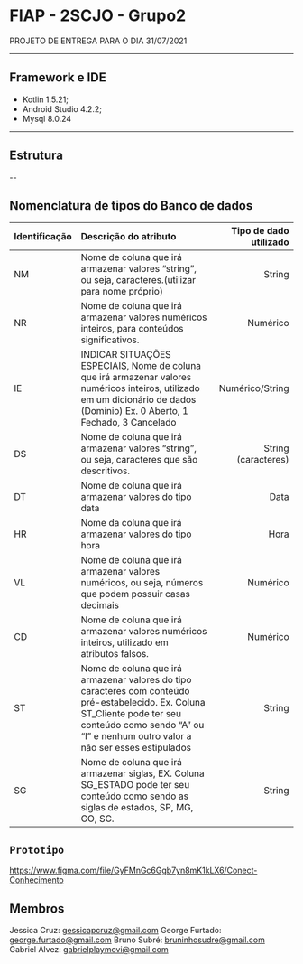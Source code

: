# FIAP - 2SCJO - Grupo2

PROJETO DE ENTREGA PARA O DIA 31/07/2021

---
## Framework e IDE

* Kotlin 1.5.21;
* Android Studio 4.2.2;
* Mysql 8.0.24

---
## Estrutura


--
## Nomenclatura de tipos do Banco de dados

Identificação |	Descrição do atributo |	Tipo de dado utilizado
|-----------------|:-------------|---------------:|
NM |	Nome de coluna que irá armazenar valores “string”, ou seja, caracteres.(utilizar para nome próprio) |	String
NR |	Nome de coluna que irá armazenar valores numéricos inteiros, para conteúdos significativos. |	Numérico
IE |	INDICAR SITUAÇÕES ESPECIAIS, Nome de coluna que irá armazenar valores numéricos inteiros, utilizado em um dicionário de dados (Domínio) Ex. 0 Aberto, 1 Fechado, 3 Cancelado | Numérico/String
DS |	Nome de coluna que irá armazenar valores “string”, ou seja, caracteres que são descritivos. |	String (caracteres)
DT |	Nome de coluna que irá armazenar valores do tipo data |	Data
HR |	Nome da coluna que irá armazenar valores do tipo hora |	Hora
VL |	Nome de coluna que irá armazenar valores numéricos, ou seja, números que podem possuir casas decimais |	Numérico
CD |	Nome de coluna que irá armazenar valores numéricos inteiros, utilizado em atributos falsos. |	Numérico
ST |	Nome de coluna que irá armazenar valores do tipo caracteres com conteúdo pré-estabelecido. Ex. Coluna ST_Cliente pode ter seu conteúdo como sendo “A” ou “I” e nenhum outro valor a não ser esses estipulados |	String
SG |	Nome de coluna que irá armazenar siglas, EX. Coluna SG_ESTADO pode ter seu conteúdo como sendo as siglas de estados, SP, MG, GO, SC. |	String
## `Prototipo`

https://www.figma.com/file/GyFMnGc6Ggb7yn8mK1kLX6/Conect-Conhecimento


## Membros
Jessica Cruz: gessicapcruz@gmail.com
George Furtado: george.furtado@gmail.com
Bruno Subré: bruninhosudre@gmail.com
Gabriel Alvez: gabrielplaymovi@gmail.com
